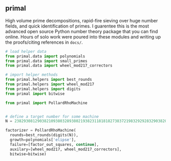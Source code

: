 ## primal
High volume prime decompositions, rapid-fire sieving over huge number fields, and 
quick identification of primes. I guarentee this is the most advanced
open source Python number theory package that you can find online. Hours of 
solo work were poured into these modules and writing up the proofs/citing references
in `docs/`. 
```python
# load helper data
from primal.data import polynomials
from primal.data import small_primes
from primal.data import wheel_mod217_correctors

# import helper methods
from primal.helpers import best_rounds
from primal.helpers import wheel_mod217
from primal.helpers import digits
from primal import bitwise

from primal import PollardRhoMachine


# define a target number for some machine
N = 2382930812903821093803289380219382311818182738372198329292832903820381929191819821981910190190190190101110111

factorizer = PollardRhoMachine(
  rounds=best_rounds(digits(N)), 
  growth=polynomials['elipse'],
  failure=[factor_out_squares, continue],
  auxilary=[wheel_mod217, wheel_mod217_correctors],
  bitwise=bitwise)
```
